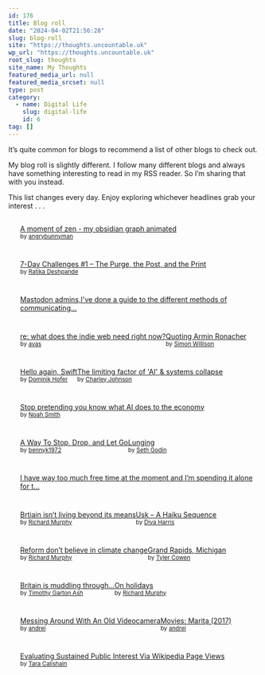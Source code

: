 ```yaml
---
id: 176
title: Blog roll
date: "2024-04-02T21:56:28"
slug: blog-roll
site: "https://thoughts.uncountable.uk"
wp_url: "https://thoughts.uncountable.uk"
root_slug: thoughts
site_name: My Thoughts
featured_media_url: null
featured_media_srcset: null
type: post
category:
  - name: Digital Life
    slug: digital-life
    id: 6
tag: []
---
```



<p>It&#8217;s quite common for blogs to recommend a list of other blogs to check out. </p>



<p>My blog roll is slightly different. I follow many different blogs and always have something interesting to read in my RSS reader. So I&#8217;m sharing that with you instead.</p>



<p>This list changes every day.  Enjoy exploring whichever headlines grab your interest . . .</p>



<p></p>


<div class="feedzy-3b40caebdb4acaa88927180aff3d7523 feedzy-rss"><ul><li  style="padding: 15px 0 25px" class="rss_item"><span class="title"><a href="https://angrybunnyman.com/a-moment-of-zen-my-obsidian-graph-animated/" target="_blank" rel=" noopener">A moment of zen - my obsidian graph animated</a></span><div class="rss_content" style=""><small>by <a href="//angrybunnyman.com" target="_blank" title="angrybunnyman.com">angrybunnyman</a> </small></div></li><li  style="padding: 15px 0 25px" class="rss_item"><span class="title"><a href="https://chavanniclass.wordpress.com/2025/07/20/7-day-challenges-1-the-purge-the-post-and-the-print/" target="_blank" rel=" noopener">7-Day Challenges #1 – The Purge, the Post, and the Print</a></span><div class="rss_content" style=""><small>by <a href="//chavanniclass.wordpress.com" target="_blank" title="chavanniclass.wordpress.com">Ratika Deshpande</a> </small></div></li><li  style="padding: 15px 0 25px" class="rss_item"><span class="title"><a href="https://social.growyourown.services/@homegrown/114885289810282610" target="_blank" rel=" noopener">Mastodon admins,I've done a guide to the different methods of communicating…</a></span><div class="rss_content" style=""></div></li><li  style="padding: 15px 0 25px" class="rss_item"><span class="title"><a href="https://blog.avas.space/reply-indieweb-needs/" target="_blank" rel=" noopener">re: what does the indie web need right now?</a></span><div class="rss_content" style=""><small>by <a href="//blog.avas.space" target="_blank" title="blog.avas.space">avas</a> </small></div></li><li  style="padding: 15px 0 25px" class="rss_item"><span class="title"><a href="https://simonwillison.net/2025/Jul/20/armin-ronacher/#atom-everything" target="_blank" rel=" noopener">Quoting Armin Ronacher</a></span><div class="rss_content" style=""><small>by <a href="//simonwillison.net" target="_blank" title="simonwillison.net">Simon Willison</a> </small></div></li><li  style="padding: 15px 0 25px" class="rss_item"><span class="title"><a href="https://dominikhofer.me/hello-again-swift" target="_blank" rel=" noopener">Hello again, Swift</a></span><div class="rss_content" style=""><small>by <a href="//dominikhofer.me" target="_blank" title="dominikhofer.me">Dominik Hofer</a> </small></div></li><li  style="padding: 15px 0 25px" class="rss_item"><span class="title"><a href="https://untangled.substack.com/p/the-limiting-factor-of-ai-and-systems" target="_blank" rel=" noopener">The limiting factor of 'AI' &amp; systems collapse</a></span><div class="rss_content" style=""><small>by <a href="//untangled.substack.com" target="_blank" title="untangled.substack.com">Charley Johnson</a> </small></div></li><li  style="padding: 15px 0 25px" class="rss_item"><span class="title"><a href="https://www.noahpinion.blog/p/stop-pretending-you-know-what-ai" target="_blank" rel=" noopener">Stop pretending you know what AI does to the economy</a></span><div class="rss_content" style=""><small>by <a href="//www.noahpinion.blog" target="_blank" title="www.noahpinion.blog">Noah Smith</a> </small></div></li><li  style="padding: 15px 0 25px" class="rss_item"><span class="title"><a href="https://thewrittenaddiction.com/2025/07/20/a-way-to-stop-drop-and-let-go-5/" target="_blank" rel=" noopener">A Way To Stop, Drop, and Let Go</a></span><div class="rss_content" style=""><small>by <a href="//thewrittenaddiction.com" target="_blank" title="thewrittenaddiction.com">bennyk1972</a> </small></div></li><li  style="padding: 15px 0 25px" class="rss_item"><span class="title"><a href="https://seths.blog/2025/07/lunging/" target="_blank" rel=" noopener">Lunging</a></span><div class="rss_content" style=""><small>by <a href="//seths.blog" target="_blank" title="seths.blog">Seth Godin</a> </small></div></li><li  style="padding: 15px 0 25px" class="rss_item"><span class="title"><a href="https://cozypper.net/2025/07/20/i-have-way-too-much/" target="_blank" rel=" noopener">I have way too much free time at the moment and I’m spending it alone for t…</a></span><div class="rss_content" style=""></div></li><li  style="padding: 15px 0 25px" class="rss_item"><span class="title"><a href="https://www.taxresearch.org.uk/Blog/2025/07/20/brtiain-isnt-living-beyond-its-means/" target="_blank" rel=" noopener">Brtiain isn’t living beyond its means</a></span><div class="rss_content" style=""><small>by <a href="//www.taxresearch.org.uk" target="_blank" title="www.taxresearch.org.uk">Richard Murphy</a> </small></div></li><li  style="padding: 15px 0 25px" class="rss_item"><span class="title"><a href="https://www.caughtbytheriver.net/2025/07/river-usk-haiku-sequence-paul-chambers/?utm_source=rss&#038;utm_medium=rss&#038;utm_campaign=river-usk-haiku-sequence-paul-chambers" target="_blank" rel=" noopener">Usk – A Haiku Sequence</a></span><div class="rss_content" style=""><small>by <a href="//www.caughtbytheriver.net" target="_blank" title="www.caughtbytheriver.net">Diva Harris</a> </small></div></li><li  style="padding: 15px 0 25px" class="rss_item"><span class="title"><a href="https://www.taxresearch.org.uk/Blog/2025/07/20/reform-dont-believe-in-climate-change/" target="_blank" rel=" noopener">Reform don’t believe in climate change</a></span><div class="rss_content" style=""><small>by <a href="//www.taxresearch.org.uk" target="_blank" title="www.taxresearch.org.uk">Richard Murphy</a> </small></div></li><li  style="padding: 15px 0 25px" class="rss_item"><span class="title"><a href="https://feeds.feedblitz.com/~/921917594/0/marginalrevolution~Grand-Rapids-Michigan.html" target="_blank" rel=" noopener">Grand Rapids, Michigan</a></span><div class="rss_content" style=""><small>by <a href="//feeds.feedblitz.com" target="_blank" title="feeds.feedblitz.com">Tyler Cowen</a> </small></div></li><li  style="padding: 15px 0 25px" class="rss_item"><span class="title"><a href="https://timothygartonash.substack.com/p/britain-is-muddling-through" target="_blank" rel=" noopener">Britain is muddling through...</a></span><div class="rss_content" style=""><small>by <a href="//timothygartonash.substack.com" target="_blank" title="timothygartonash.substack.com">Timothy Garton Ash</a> </small></div></li><li  style="padding: 15px 0 25px" class="rss_item"><span class="title"><a href="https://www.taxresearch.org.uk/Blog/2025/07/20/on-holidays/" target="_blank" rel=" noopener">On holidays</a></span><div class="rss_content" style=""><small>by <a href="//www.taxresearch.org.uk" target="_blank" title="www.taxresearch.org.uk">Richard Murphy</a> </small></div></li><li  style="padding: 15px 0 25px" class="rss_item"><span class="title"><a href="https://andrei.xyz/post/messing-around-with-an-old-videocamera/" target="_blank" rel=" noopener">Messing Around With An Old Videocamera</a></span><div class="rss_content" style=""><small>by <a href="//andrei.xyz" target="_blank" title="andrei.xyz">andrei</a> </small></div></li><li  style="padding: 15px 0 25px" class="rss_item"><span class="title"><a href="https://andrei.xyz/movies/marita/" target="_blank" rel=" noopener">Movies: Mariţa (2017)</a></span><div class="rss_content" style=""><small>by <a href="//andrei.xyz" target="_blank" title="andrei.xyz">andrei</a> </small></div></li><li  style="padding: 15px 0 25px" class="rss_item"><span class="title"><a href="https://www.calishat.com/2025/07/19/evaluating-sustained-public-interest-via-wikipedia-page-views/" target="_blank" rel=" noopener">Evaluating Sustained Public Interest Via Wikipedia Page Views</a></span><div class="rss_content" style=""><small>by <a href="//www.calishat.com" target="_blank" title="www.calishat.com">Tara Calishain</a> </small></div></li></ul> </div><style type="text/css" media="all">.feedzy-rss .rss_item .rss_image{float:left;position:relative;border:none;text-decoration:none;max-width:100%}.feedzy-rss .rss_item .rss_image span{display:inline-block;position:absolute;width:100%;height:100%;background-position:50%;background-size:cover}.feedzy-rss .rss_item .rss_image{margin:.3em 1em 0 0;content-visibility:auto}.feedzy-rss ul{list-style:none}.feedzy-rss ul li{display:inline-block}</style>
